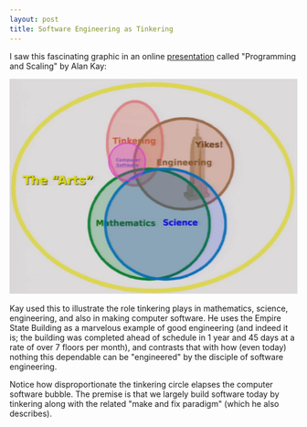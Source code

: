 ```yaml
---
layout: post
title: Software Engineering as Tinkering
---
```


I saw this fascinating graphic in an online [presentation](http://www.tele-task.de/archive/video/flash/14029/) called "Programming and Scaling" by Alan Kay:

![Engineering, mathematics, and science versus computer science and tinkering](/images/tinkering.png)

Kay used this to illustrate the role tinkering plays in mathematics, science, engineering, and also in making computer software. He uses the Empire State Building as a marvelous example of good engineering (and indeed it is; the building was completed ahead of schedule in 1 year and 45 days at a rate of over 7 floors per month), and contrasts that with how (even today) nothing this dependable can be "engineered" by the disciple of software engineering.

Notice how disproportionate the tinkering circle elapses the computer software bubble. The premise is that we largely build software today by tinkering along with the related "make and fix paradigm" (which he also describes).